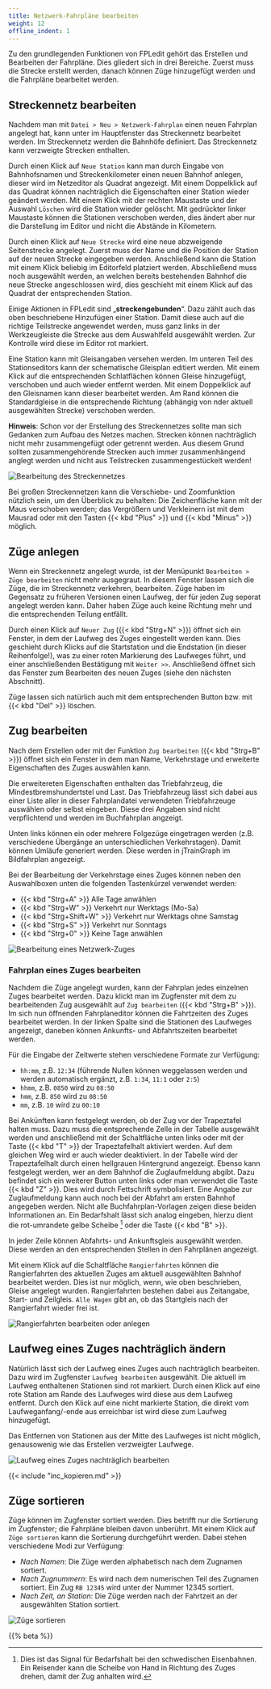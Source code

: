 ```yaml
---
title: Netzwerk-Fahrpläne bearbeiten
weight: 12
offline_indent: 1
---
```


Zu den grundlegenden Funktionen von FPLedit gehört das Erstellen und Bearbeiten der Fahrpläne. Dies gliedert sich in drei Bereiche. Zuerst muss die Strecke erstellt werden, danach können Züge hinzugefügt werden und die Fahrpläne bearbeitet werden.

## Streckennetz bearbeiten

Nachdem man mit `Datei > Neu > Netzwerk-Fahrplan` einen neuen Fahrplan angelegt hat, kann unter im Hauptfenster das Streckennetz bearbeitet werden. Im Streckennetz werden die Bahnhöfe definiert. Das Streckennetz kann verzweigte Strecken enthalten.

Durch einen Klick auf `Neue Station` kann man durch Eingabe von Bahnhofsnamen und Streckenkilometer einen neuen Bahnhof anlegen, dieser wird im Netzeditor als Quadrat angezeigt. Mit einem Doppelklick auf das Quadrat können nachträglich die Eigenschaften einer Station wieder geändert werden. Mit einem Klick mit der rechten Maustaste und der Auswahl `Löschen` wird die Station wieder gelöscht. Mit gedrückter linker Maustaste können die Stationen verschoben werden, dies ändert aber nur die Darstellung im Editor und nicht die Abstände in Kilometern.

Durch einen Klick auf `Neue Strecke` wird eine neue abzweigende Seitenstrecke angelegt. Zuerst muss der Name und die Position der Station auf der neuen Strecke eingegeben werden. Anschließend kann die Station mit einem Klick beliebig im Editorfeld platziert werden. Abschließend muss noch ausgewählt werden, an welchen bereits bestehenden Bahnhof die neue Strecke angeschlossen wird, dies geschieht mit einem Klick auf das Quadrat der entsprechenden Station.

Einige Aktionen in FPLedit sind „**streckengebunden**“. Dazu zählt auch das oben beschriebene Hinzufügen einer Station. Damit diese auch auf die richtige Teilstrecke angewendet werden, muss ganz links in der Werkzeugleiste die Strecke aus dem Auswahlfeld ausgewählt werden. Zur Kontrolle wird diese im Editor rot markiert.

Eine Station kann mit Gleisangaben versehen werden. Im unteren Teil des Stationseditors kann der schematische Gleisplan editiert werden. Mit einem Klick auf die entsprechenden Schlatflächen können Gleise hinzugefügt, verschoben und auch wieder entfernt werden. Mit einem Doppelklick auf den Gleisnamen kann dieser bearbeitet werden. Am Rand können die Standardgleise in die entsprechende Richtung (abhängig von nder aktuell ausgewählten Strecke) verschoben werden.

**Hinweis**: Schon vor der Erstellung des Streckennetzes sollte man sich Gedanken zum Aufbau des Netzes machen. Strecken können nachträglich nicht mehr zusammengefügt oder getrennt werden. Aus diesem Grund sollten zusammengehörende Strecken auch immer zusammenhängend anglegt werden und nicht aus Teilstrecken zusammengestückelt werden!

![Bearbeitung des Streckennetzes](netzeditor.png)

Bei großen Streckennetzen kann die Verschiebe- und Zoomfunktion nützlich sein, um den Überblick zu behalten: Die Zeichenfläche kann mit der Maus verschoben werden; das Vergrößern und Verkleinern ist mit dem Mausrad oder mit den Tasten {{< kbd "Plus" >}} und {{< kbd "Minus" >}} möglich.

## Züge anlegen

Wenn ein Streckennetz angelegt wurde, ist der Menüpunkt `Bearbeiten > Züge bearbeiten` nicht mehr ausgegraut. In diesem Fenster lassen sich die Züge, die im Streckennetz verkehren, bearbeiten. Züge haben im Gegensatz zu früheren Versionen einen Laufweg, der für jeden Zug seperat angelegt werden kann. Daher haben Züge auch keine Richtung mehr und die entsprechenden Teilung entfällt.

Durch einen Klick auf `Neuer Zug` ({{< kbd "Strg+N" >}}) öffnet sich ein Fenster, in dem der Laufweg des Zuges eingestellt werden kann. Dies geschieht durch Klicks auf die Startstation und die Endstation (in dieser Reihenfolge!), was zu einer roten Markierung des Laufweges führt, und einer anschließenden Bestätigung mit `Weiter >>`. Anschließend öffnet sich das Fenster zum Bearbeiten des neuen Zuges (siehe den nächsten Abschnitt).

Züge lassen sich natürlich auch mit dem entsprechenden Button bzw. mit {{< kbd "Del" >}} löschen.

## Zug bearbeiten

Nach dem Erstellen oder mit der Funktion `Zug bearbeiten` ({{< kbd "Strg+B" >}}) öffnet sich ein Fenster in dem man Name, Verkehrstage und erweiterte Eigenschaften des Zuges auswählen kann.

Die erweitereten Eigenschaften enthalten das Triebfahrzeug, die Mindestbremshundertstel und Last. Das Triebfahrzeug lässt sich dabei aus einer Liste aller in dieser Fahrplandatei verwendeten Triebfahrzeuge auswählen oder selbst eingeben. Diese drei Angaben sind nicht verpflichtend und werden im Buchfahrplan angzeigt.

Unten links können ein oder mehrere Folgezüge eingetragen werden (z.B. verschiedene Übergänge an unterschiedlichen Verkehrstagen). Damit können Umläufe generiert werden. Diese werden in jTrainGraph im Bildfahrplan angezeigt.

Bei der Bearbeitung der Verkehrstage eines Zuges können neben den Auswahlboxen unten die folgenden Tastenkürzel verwendet werden:

* {{< kbd "Strg+A" >}} Alle Tage anwählen
* {{< kbd "Strg+W" >}} Verkehrt nur Werktags (Mo-Sa)
* {{< kbd "Strg+Shift+W" >}} Verkehrt nur Werktags ohne Samstag
* {{< kbd "Strg+S" >}} Verkehrt nur Sonntags
* {{< kbd "Strg+0" >}} Keine Tage anwählen

![Bearbeitung eines Netzwerk-Zuges](zugfenster.png)

### Fahrplan eines Zuges bearbeiten

Nachdem die Züge angelegt wurden, kann der Fahrplan jedes einzelnen Zuges bearbeitet werden. Dazu klickt man im Zugfenster mit dem zu bearbeitenden Zug ausgewählt auf `Zug bearbeiten` ({{< kbd "Strg+B" >}}). Im sich nun öffnenden Fahrplaneditor können die Fahrtzeiten des Zuges bearbeitet werden. In der linken Spalte sind die Stationen des Laufweges angezeigt, daneben können Ankunfts- und Abfahrtszeiten bearbeitet werden.

Für die Eingabe der Zeitwerte stehen verschiedene Formate zur Verfügung:

* `hh:mm`, z.B. `12:34` (führende Nullen können weggelassen werden und werden automatisch ergänzt, z.B. `1:34`, `11:1` oder `2:5`)
* `hhmm`, z.B. `0850` wird zu `08:50`
* `hmm`, z.B. `850` wird zu `08:50`
* `mm`, z.B. `10` wird zu `00:10`

Bei Ankünften kann festgelegt werden, ob der Zug vor der Trapeztafel halten muss. Dazu muss die entsprechende Zelle in der Tabelle ausgewählt werden und anschließend mit der Schaltfläche unten links oder mit der Taste {{< kbd "T" >}} der Trapeztafelhalt aktiviert werden. Auf dem gleichen Weg wird er auch wieder deaktiviert. In der Tabelle wird der Trapeztafelhalt durch einen hellgrauen Hintergrund angezeigt. Ebenso kann festgelegt werden, wer an dem Bahnhof die Zuglaufmeldung abgibt. Dazu befindet sich ein weiterer Button unten links oder man verwendet die Taste {{< kbd "Z" >}}. Dies wird durch Fettschrift symbolisiert. Eine Angabe zur Zuglaufmeldung kann auch noch bei der Abfahrt am ersten Bahnhof angegeben werden. Nicht alle Buchfahrplan-Vorlagen zeigen diese beiden Informationen an. Ein Bedarfshalt lässt sich analog eingeben, hierzu dient die rot-umrandete gelbe Scheibe [^1] oder die Taste {{< kbd "B" >}}.

[^1]: Dies ist das Signal für Bedarfshalt bei den schwedischen Eisenbahnen. Ein Reisender kann die Scheibe von Hand in Richtung des Zuges drehen, damit der Zug anhalten wird.

In jeder Zeile können Abfahrts- und Ankunftsgleis ausgewählt werden. Diese werden an den entsprechenden Stellen in den Fahrplänen angezeigt.

Mit einem Klick auf die Schaltfläche `Rangierfahrten` können die Rangierfahrten des aktuellen Zuges am aktuell ausgewählten Bahnhof bearbeitet werden. Dies ist nur möglich, wenn, wie oben beschrieben, Gleise angelegt wurden. Rangierfahrten bestehen dabei aus Zeitangabe, Start- und Zeilgleis. `Alle Wagen` gibt an, ob das Startgleis nach der Rangierfahrt wieder frei ist.

![Rangierfahrten bearbeiten oder anlegen](rangierfenster.png)

## Laufweg eines Zuges nachträglich ändern

Natürlich lässt sich der Laufweg eines Zuges auch nachträglich bearbeiten. Dazu wird im Zugfenster `Laufweg bearbeiten` ausgewählt. Die aktuell im Laufweg enthaltenen Stationen sind rot markiert. Durch einen Klick auf eine rote Station am Rande des Laufweges wird diese aus dem Laufweg entfernt. Durch den Klick auf eine nicht markierte Station, die direkt vom Laufweganfang/-ende aus erreichbar ist wird diese zum Laufweg hinzugefügt.

Das Entfernen von Stationen aus der Mitte des Laufweges ist nicht möglich, genausowenig wie das Erstellen verzweigter Laufwege.

![Laufweg eines Zuges nachträglich bearbeiten](laufwegfenster.png)

{{< include "inc_kopieren.md" >}}

## Züge sortieren

Züge können im Zugfenster sortiert werden. Dies betrifft nur die Sortierung im Zugfenster; die Fahrpläne bleiben davon unberührt. Mit einem Klick auf `Züge sortieren` kann die Sortierung durchgeführt werden. Dabei stehen verschiedene Modi zur Verfügung:

* *Nach Namen*: Die Züge werden alphabetisch nach dem Zugnamen sortiert.
* *Nach Zugnummern*: Es wird nach dem numerischen Teil des Zugnamen sortiert. Ein Zug `RB 12345` wird unter der Nummer 12345 sortiert.
* *Nach Zeit, an Station*: Die Züge werden nach der Fahrtzeit an der ausgewählten Station sortiert.

![Züge sortieren](../sortierfenster.png)

{{% beta %}}
